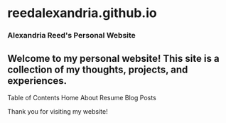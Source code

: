 # reedalexandria.github.io

### Alexandria Reed's Personal Website

## Welcome to my personal website! This site is a collection of my thoughts, projects, and experiences.

Table of Contents
Home
About 
Resume
Blog Posts

Thank you for visiting my website!






